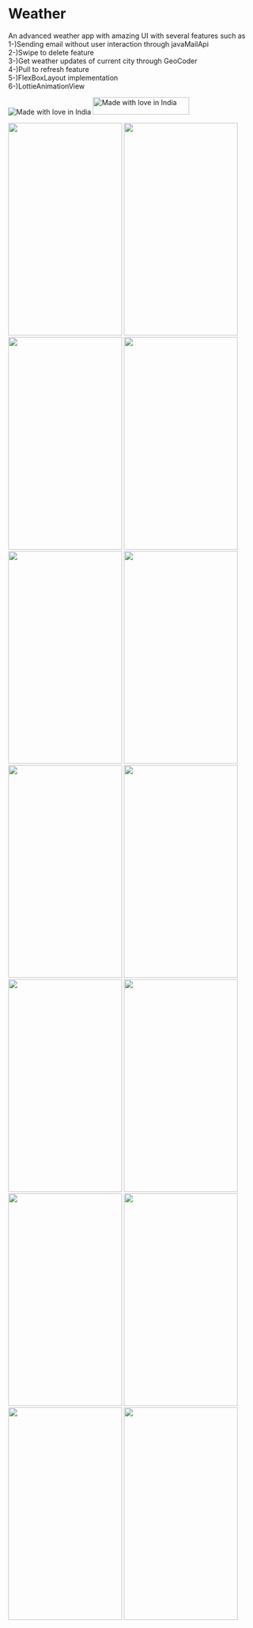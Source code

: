 # Weather
An advanced weather app with amazing UI with several features such as\
1-)Sending email without user interaction through javaMailApi\
2-)Swipe to delete feature\
3-)Get weather updates of current city through GeoCoder\
4-)Pull to refresh feature\
5-)FlexBoxLayout implementation\
6-)LottieAnimationView


<p float="left" background-color="#82a43a">
<img src="https://forthebadge.com/images/badges/built-for-android.svg" alt="Made with love in India">
<!-- <img src="https://forthebadge.com/images/badges/built-with-love.svg" alt="Made with love in India"> -->
    <img src="https://madewithlove.now.sh/in?heart=true&template=flat-square" width=195 height=35 alt="Made with love in India">

</p>
<p float="left">
    <img src="https://user-images.githubusercontent.com/60043003/105570809-7a54d680-5d71-11eb-9f89-a60558aedb80.jpg" width=230 height=430>
    <img src="https://user-images.githubusercontent.com/60043003/105570811-7b860380-5d71-11eb-811c-1b97f4e7dd85.jpg" width=230 height=430>
        <img src="https://user-images.githubusercontent.com/60043003/105570828-817be480-5d71-11eb-94ca-70257bf30fe0.jpg" width=230 height=430>
    <img src="https://user-images.githubusercontent.com/60043003/105570813-7c1e9a00-5d71-11eb-839a-8e84e217e36d.jpg" width=230 height=430>
    <img src="https://user-images.githubusercontent.com/60043003/105570814-7cb73080-5d71-11eb-9e49-fa896a2ecff2.jpg" width=230 height=430>
        <img src="https://user-images.githubusercontent.com/60043003/105570827-817be480-5d71-11eb-9017-f43422e171ab.jpg" width=230 height=430>
    <img src="https://user-images.githubusercontent.com/60043003/105570815-7d4fc700-5d71-11eb-9281-e3bfa001848c.jpg" width=230 height=430>
    <img src="https://user-images.githubusercontent.com/60043003/105570818-7de85d80-5d71-11eb-8f83-c735168637da.jpg" width=230 height=430>
    <img src="https://user-images.githubusercontent.com/60043003/105570819-7e80f400-5d71-11eb-8d87-1daee6aa6ca7.jpg" width=230 height=430>
    <img src="https://user-images.githubusercontent.com/60043003/105570820-7f198a80-5d71-11eb-9a40-52ba7621c124.jpg" width=230 height=430>
    <img src="https://user-images.githubusercontent.com/60043003/105570821-7f198a80-5d71-11eb-88d7-98af35c23fba.jpg" width=230 height=430>
        <img src="https://user-images.githubusercontent.com/60043003/105570825-80e34e00-5d71-11eb-8b9d-ebdb053a5199.jpg" width=230 height=430>
    <img src="https://user-images.githubusercontent.com/60043003/105570822-7fb22100-5d71-11eb-8f70-3e0c44442fdc.jpg" width=230 height=430>
    <img src="https://user-images.githubusercontent.com/60043003/105570824-804ab780-5d71-11eb-9ce6-ea6d49a37d4d.jpg" width=230 height=430>

</p>
